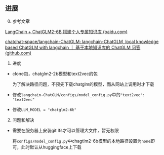 ## 进展

0. 参考文章

[LangChain + ChatGLM2-6B 搭建个人专属知识库 (baidu.com)](https://baijiahao.baidu.com/s?id=1771368707788465976&wfr=spider&for=pc)

[chatchat-space/langchain-ChatGLM: langchain-ChatGLM, local knowledge based ChatGLM with langchain ｜ 基于本地知识库的 ChatGLM 问答 (github.com)](https://github.com/chatchat-space/langchain-ChatGLM)

1. 进度

- clone包，chatglm2-2b模型和text2vec的包

	为了解决路径问题，不预先下载chatglm的模型，而从网站上调用时才下载

- 修改`langchain-ChatGLM/configs/model_config.py`中的`"text2vec": "text2vec"`

- 修改`LLM_MODEL = "chatglm2-6b"`

2. 问题和解决

- 需要在服务器上安装git lfs才可以管理大文件，暂无权限

	将`configs/model_config.py`中chagtlm2-6b模型的本地路径设置为`none`即可，此时默认从huggingface上下载